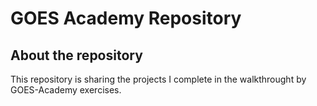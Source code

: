# GOES Academy Repository

## About the repository

This repository is sharing the projects I complete in the walkthrought by GOES-Academy exercises.